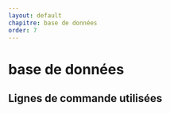 ```yaml
---
layout: default
chapitre: base de données
order: 7
---
```

# base de données

## Lignes de commande utilisées